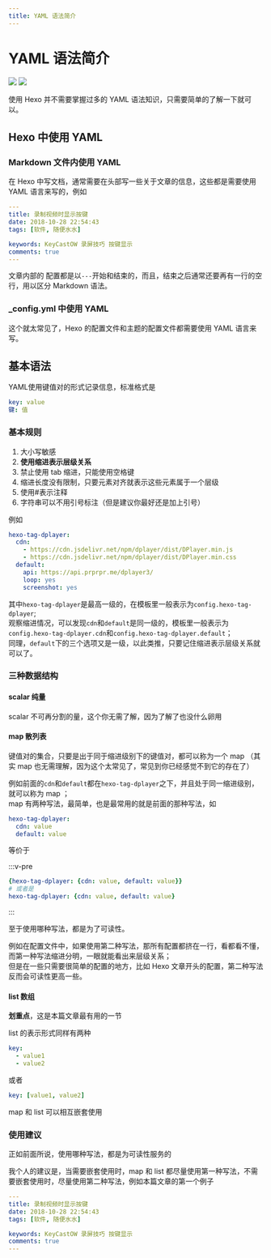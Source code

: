 ```yaml
---
title: YAML 语法简介
---
```

# YAML 语法简介

[![](https://img.shields.io/badge/Maintained--by-EasyHexo-42B983.svg?longCache=true&style=flat-square)](https://github.com/EasyHexo/Easy-Hexo)
[![](https://img.shields.io/badge/Author-MonoLogueChi-FE326D.svg?longCache=true&style=flat-square)](mailto:xxwhite@foxmail.com)

使用 Hexo 并不需要掌握过多的 YAML 语法知识，只需要简单的了解一下就可以。

## Hexo 中使用 YAML

### Markdown 文件内使用 YAML

在 Hexo 中写文档，通常需要在头部写一些关于文章的信息，这些都是需要使用 YAML 语言来写的，例如

```yaml
---
title: 录制视频时显示按键
date: 2018-10-28 22:54:43
tags: [软件, 随便水水]

keywords: KeyCastOW 录屏技巧 按键显示
comments: true
---
```

文章内部的  配置都是以`---`开始和结束的，而且，结束之后通常还要再有一行的空行，用以区分 Markdown 语法。

### _config.yml 中使用 YAML

这个就太常见了，Hexo 的配置文件和主题的配置文件都需要使用 YAML 语言来写。


## 基本语法

YAML使用键值对的形式记录信息，标准格式是

```yaml
key: value
键: 值
```

### 基本规则

1. 大小写敏感
2. **使用缩进表示层级关系**
3. 禁止使用 tab 缩进，只能使用空格键
4. 缩进长度没有限制，只要元素对齐就表示这些元素属于一个层级
5. 使用#表示注释
6. 字符串可以不用引号标注（但是建议你最好还是加上引号）

例如

```yaml
hexo-tag-dplayer:
  cdn:
    - https://cdn.jsdelivr.net/npm/dplayer/dist/DPlayer.min.js
    - https://cdn.jsdelivr.net/npm/dplayer/dist/DPlayer.min.css
  default: 
    api: https://api.prprpr.me/dplayer3/
    loop: yes
    screenshot: yes
```

其中`hexo-tag-dplayer`是最高一级的，在模板里一般表示为`config.hexo-tag-dplayer`;  
观察缩进情况，可以发现`cdn`和`default`是同一级的，模板里一般表示为`config.hexo-tag-dplayer.cdn`和`config.hexo-tag-dplayer.default`；  
同理，`default`下的三个选项又是一级，以此类推，只要记住缩进表示层级关系就可以了。

### 三种数据结构

#### scalar 纯量

scalar 不可再分割的量，这个你无需了解，因为了解了也没什么卵用

#### map 散列表

键值对的集合，只要是出于同于缩进级别下的键值对，都可以称为一个 map （其实 map 也无需理解，因为这个太常见了，常见到你已经感觉不到它的存在了）

例如前面的`cdn`和`default`都在`hexo-tag-dplayer`之下，并且处于同一缩进级别，就可以称为 map ；  
map 有两种写法，最简单，也是最常用的就是前面的那种写法，如

```yaml
hexo-tag-dplayer:
  cdn: value
  default: value
```

等价于

:::v-pre
```yaml
{hexo-tag-dplayer: {cdn: value, default: value}}
# 或者是
hexo-tag-dplayer: {cdn: value, default: value}
```
:::

至于使用哪种写法，都是为了可读性。

例如在配置文件中，如果使用第二种写法，那所有配置都挤在一行，看都看不懂，而第一种写法缩进分明，一眼就能看出来层级关系；  
但是在一些只需要很简单的配置的地方，比如 Hexo 文章开头的配置，第二种写法反而会可读性更高一些。


#### list 数组

**划重点**，这是本篇文章最有用的一节

list 的表示形式同样有两种

```yaml
key:
  - value1
  - value2
```

或者

```yaml
key: [value1, value2]
```

map 和 list 可以相互嵌套使用

### 使用建议

正如前面所说，使用哪种写法，都是为可读性服务的

我个人的建议是，当需要嵌套使用时，map 和 list 都尽量使用第一种写法，不需要嵌套使用时，尽量使用第二种写法，例如本篇文章的第一个例子

```yaml
---
title: 录制视频时显示按键
date: 2018-10-28 22:54:43
tags: [软件, 随便水水]

keywords: KeyCastOW 录屏技巧 按键显示
comments: true
---
```